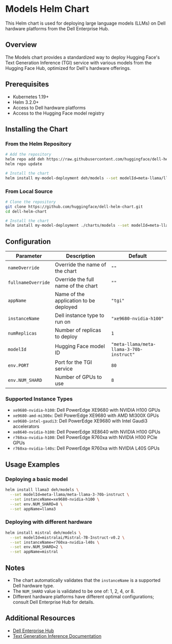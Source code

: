 # Models Helm Chart

This Helm chart is used for deploying large language models (LLMs) on Dell hardware platforms from the Dell Enterprise Hub.

## Overview

The Models chart provides a standardized way to deploy Hugging Face's Text Generation Inference (TGI) service with various models from the Hugging Face Hub, optimized for Dell's hardware offerings.

## Prerequisites

- Kubernetes 1.19+
- Helm 3.2.0+
- Access to Dell hardware platforms
- Access to the Hugging Face model registry

## Installing the Chart

### From the Helm Repository

```bash
# Add the repository
helm repo add deh https://raw.githubusercontent.com/huggingface/dell-helm-chart/main/repo
helm repo update

# Install the chart
helm install my-model-deployment deh/models --set modelId=meta-llama/llama-3-70b-instruct
```

### From Local Source

```bash
# Clone the repository
git clone https://github.com/huggingface/dell-helm-chart.git
cd dell-helm-chart

# Install the chart
helm install my-model-deployment ./charts/models --set modelId=meta-llama/llama-3-70b-instruct
```

## Configuration

| Parameter | Description | Default |
|-----------|-------------|---------|
| `nameOverride` | Override the name of the chart | `""` |
| `fullnameOverride` | Override the full name of the chart | `""` |
| `appName` | Name of the application to be deployed | `"tgi"` |
| `instanceName` | Dell instance type to run on | `"xe9680-nvidia-h100"` |
| `numReplicas` | Number of replicas to deploy | `1` |
| `modelId` | Hugging Face model ID | `"meta-llama/meta-llama-3-70b-instruct"` |
| `env.PORT` | Port for the TGI service | `80` |
| `env.NUM_SHARD` | Number of GPUs to use | `8` |

### Supported Instance Types

- `xe9680-nvidia-h100`: Dell PowerEdge XE9680 with NVIDIA H100 GPUs
- `xe9680-amd-mi300x`: Dell PowerEdge XE9680 with AMD MI300X GPUs
- `xe9680-intel-gaudi3`: Dell PowerEdge XE9680 with Intel Gaudi3 accelerators
- `xe8640-nvidia-h100`: Dell PowerEdge XE8640 with NVIDIA H100 GPUs
- `r760xa-nvidia-h100`: Dell PowerEdge R760xa with NVIDIA H100 PCIe GPUs
- `r760xa-nvidia-l40s`: Dell PowerEdge R760xa with NVIDIA L40S GPUs

## Usage Examples

### Deploying a basic model

```bash
helm install llama3 deh/models \
  --set modelId=meta-llama/meta-llama-3-70b-instruct \
  --set instanceName=xe9680-nvidia-h100 \
  --set env.NUM_SHARD=8 \
  --set appName=llama3
```

### Deploying with different hardware

```bash
helm install mistral deh/models \
  --set modelId=mistralai/Mistral-7B-Instruct-v0.2 \
  --set instanceName=r760xa-nvidia-l40s \
  --set env.NUM_SHARD=2 \
  --set appName=mistral
```

## Notes

- The chart automatically validates that the `instanceName` is a supported Dell hardware type.
- The `NUM_SHARD` value is validated to be one of: 1, 2, 4, or 8.
- Different hardware platforms have different optimal configurations; consult Dell Enterprise Hub for details.

## Additional Resources

- [Dell Enterprise Hub](https://dell.huggingface.co/)
- [Text Generation Inference Documentation](https://huggingface.co/docs/text-generation-inference)